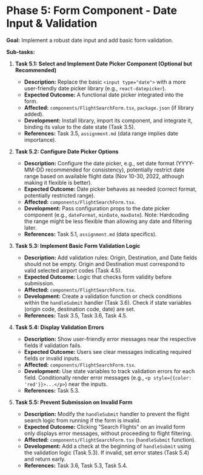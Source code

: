 # Phase 5: Form Component - Date Input & Validation

**Goal:** Implement a robust date input and add basic form validation.

**Sub-tasks:**

1.  **Task 5.1: Select and Implement Date Picker Component (Optional but Recommended)**

    - **Description:** Replace the basic `<input type="date">` with a more user-friendly date picker library (e.g., `react-datepicker`).
    - **Expected Outcome:** A functional date picker integrated into the form.
    - **Affected:** `components/FlightSearchForm.tsx`, `package.json` (if library added).
    - **Development:** Install library, import its component, and integrate it, binding its value to the date state (Task 3.5).
    - **References:** Task 3.5, `assignment.md` (data range implies date importance).

2.  **Task 5.2: Configure Date Picker Options**

    - **Description:** Configure the date picker, e.g., set date format (YYYY-MM-DD recommended for consistency), potentially restrict date range based on available flight data (Nov 10-30, 2022, although making it flexible is better).
    - **Expected Outcome:** Date picker behaves as needed (correct format, potentially restricted range).
    - **Affected:** `components/FlightSearchForm.tsx`.
    - **Development:** Pass configuration props to the date picker component (e.g., `dateFormat`, `minDate`, `maxDate`). Note: Hardcoding the range might be less flexible than allowing any date and filtering later.
    - **References:** Task 5.1, `assignment.md` (data specifics).

3.  **Task 5.3: Implement Basic Form Validation Logic**

    - **Description:** Add validation rules: Origin, Destination, and Date fields should not be empty. Origin and Destination must correspond to valid selected airport codes (Task 4.5).
    - **Expected Outcome:** Logic that checks form validity before submission.
    - **Affected:** `components/FlightSearchForm.tsx`.
    - **Development:** Create a validation function or check conditions within the `handleSubmit` handler (Task 3.6). Check if state variables (origin code, destination code, date) are set.
    - **References:** Task 3.5, Task 3.6, Task 4.5.

4.  **Task 5.4: Display Validation Errors**

    - **Description:** Show user-friendly error messages near the respective fields if validation fails.
    - **Expected Outcome:** Users see clear messages indicating required fields or invalid inputs.
    - **Affected:** `components/FlightSearchForm.tsx`.
    - **Development:** Use state variables to track validation errors for each field. Conditionally render error messages (e.g., `<p style={{color: 'red'}}>...</p>`) near the inputs.
    - **References:** Task 5.3.

5.  **Task 5.5: Prevent Submission on Invalid Form**
    - **Description:** Modify the `handleSubmit` handler to prevent the flight search logic from running if the form is invalid.
    - **Expected Outcome:** Clicking "Search Flights" on an invalid form only displays error messages, without proceeding to flight filtering.
    - **Affected:** `components/FlightSearchForm.tsx` (`handleSubmit` function).
    - **Development:** Add a check at the beginning of `handleSubmit` using the validation logic (Task 5.3). If invalid, set error states (Task 5.4) and return early.
    - **References:** Task 3.6, Task 5.3, Task 5.4.
